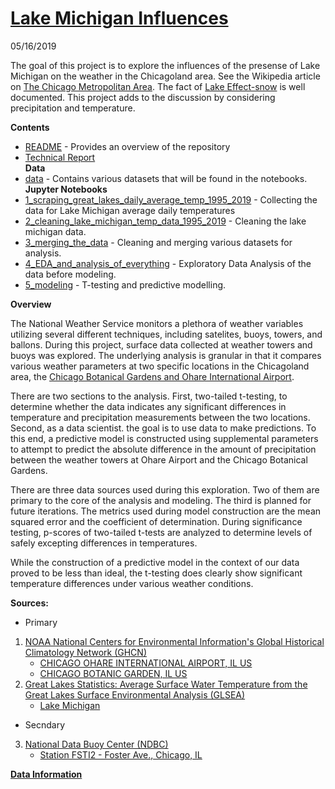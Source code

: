 # [Lake Michigan Influences](https://github.com/BlakeWallace/Lake_Michigan_Influences)
05/16/2019

The goal of this project is to explore the influences of the presense of Lake Michigan on the weather in the Chicagoland area. See the Wikipedia article on [The Chicago Metropolitan Area](https://en.wikipedia.org/wiki/Chicago_metropolitan_area).  The fact of [Lake Effect-snow](https://en.wikipedia.org/wiki/Lake-effect_snow) is well documented.  This project adds to the discussion by considering precipitation and temperature.  

**Contents**

  - [README](https://github.com/BlakeWallace/Lake_Michigan_Influences#lake-michigan-influences) - Provides an overview of the repository  
  - [Technical Report](https://github.com/BlakeWallace/Lake_Michigan_Influences/blob/master/Technical_Report/Technical%20Report/Technical%20Report.pdf)  
 **Data**
  - [data](https://github.com/BlakeWallace/Lake_Michigan_Influences/tree/master/data) - Contains various datasets that will be found in the notebooks.  
 **Jupyter Notebooks**
  - [1_scraping_great_lakes_daily_average_temp_1995_2019](https://render.githubusercontent.com/view/ipynb?commit=7659dcac22b66767ebc65f487be42f653121e4cc&enc_url=68747470733a2f2f7261772e67697468756275736572636f6e74656e742e636f6d2f426c616b6557616c6c6163652f4c616b655f4d6963686967616e5f496e666c75656e6365732f373635396463616332326236363736376562633635663438376265343266363533313231653463632f315f7363726170696e675f67726561745f6c616b65735f6461696c795f617665726167655f74656d705f313939355f323031392e6970796e62&nwo=BlakeWallace%2FLake_Michigan_Influences&path=1_scraping_great_lakes_daily_average_temp_1995_2019.ipynb&repository_id=183659877&repository_type=Repository#In-this-notebook-we-work-through-the-code-needed-to-scrape-the-Average-Daily-Water-temperatures-for-the-great-lakes-from-the-National-Weather-Service's-website) - Collecting the data for Lake Michigan average daily temperatures  
  - [2_cleaning_lake_michigan_temp_data_1995_2019](https://render.githubusercontent.com/view/ipynb?commit=7659dcac22b66767ebc65f487be42f653121e4cc&enc_url=68747470733a2f2f7261772e67697468756275736572636f6e74656e742e636f6d2f426c616b6557616c6c6163652f4c616b655f4d6963686967616e5f496e666c75656e6365732f373635396463616332326236363736376562633635663438376265343266363533313231653463632f325f636c65616e696e675f6c616b655f6d6963686967616e5f74656d705f646174615f313939355f323031392e6970796e62&nwo=BlakeWallace%2FLake_Michigan_Influences&path=2_cleaning_lake_michigan_temp_data_1995_2019.ipynb&repository_id=183659877&repository_type=Repository#Cleaning-the-water-temperature-data-for-Lake-Michigan) - Cleaning the lake michigan data.  
  - [3_merging_the_data](https://render.githubusercontent.com/view/ipynb?commit=7659dcac22b66767ebc65f487be42f653121e4cc&enc_url=68747470733a2f2f7261772e67697468756275736572636f6e74656e742e636f6d2f426c616b6557616c6c6163652f4c616b655f4d6963686967616e5f496e666c75656e6365732f373635396463616332326236363736376562633635663438376265343266363533313231653463632f335f6d657267696e675f7468655f646174612e6970796e62&nwo=BlakeWallace%2FLake_Michigan_Influences&path=3_merging_the_data.ipynb&repository_id=183659877&repository_type=Repository#Merging-data) - Cleaning and merging various datasets for analysis.  
  - [4_EDA_and_analysis_of_everything](https://render.githubusercontent.com/view/ipynb?commit=7659dcac22b66767ebc65f487be42f653121e4cc&enc_url=68747470733a2f2f7261772e67697468756275736572636f6e74656e742e636f6d2f426c616b6557616c6c6163652f4c616b655f4d6963686967616e5f496e666c75656e6365732f373635396463616332326236363736376562633635663438376265343266363533313231653463632f345f4544415f616e645f616e616c797369735f6f665f65766572797468696e672e6970796e62&nwo=BlakeWallace%2FLake_Michigan_Influences&path=4_EDA_and_analysis_of_everything.ipynb&repository_id=183659877&repository_type=Repository#Analysis-of-the-data) - Exploratory Data Analysis of the data before modeling.  
  - [5_modeling](https://render.githubusercontent.com/view/ipynb?commit=7659dcac22b66767ebc65f487be42f653121e4cc&enc_url=68747470733a2f2f7261772e67697468756275736572636f6e74656e742e636f6d2f426c616b6557616c6c6163652f4c616b655f4d6963686967616e5f496e666c75656e6365732f373635396463616332326236363736376562633635663438376265343266363533313231653463632f355f6d6f64656c696e672e6970796e62&nwo=BlakeWallace%2FLake_Michigan_Influences&path=5_modeling.ipynb&repository_id=183659877&repository_type=Repository#Modeling-the-Garden-Ohare-Lake-Michigan-data-(1995-2018)) - T-testing and predictive modelling.  
 
**Overview**  
  
The National Weather Service monitors a plethora of weather variables utilizing several different techniques, including satelites, buoys, towers, and ballons.  During this project, surface data collected at weather towers and buoys was explored.  The underlying analysis is granular in that it compares various weather parameters at two specific locations in the Chicagoland area, the [Chicago Botanical Gardens and Ohare International Airport](https://github.com/BlakeWallace/Lake_Michigan_Influences/blob/master/Technical_Report/Technical%20Report/photos/garden_ohare.png).   

There are two sections to the analysis.  First, two-tailed t-testing, to determine whether the data indicates any significant differences in temperature and precipitation measurements between the two locations.  Second, as a data scientist. the goal is to use data to make predictions.  To this end, a predictive model is constructed using supplemental parameters to attempt to predict the absolute difference in the amount of precipitation between the weather towers at Ohare Airport and the Chicago Botanical Gardens.  

There are three data sources used during this exploration.  Two of them are primary to the core of the analysis and modeling.  The third is planned for future iterations.  The metrics used during model construction are the mean squared error and the coefficient of determination.  During significance testing, p-scores of two-tailed t-tests are analyzed to determine levels of safely excepting differences in temperatures.  

While the construction of a predictive model in the context of our data proved to be less than ideal, the t-testing does clearly show significant temperature differences under various weather conditions.

**Sources:** 
 - Primary
1.  [NOAA National Centers for Environmental Information's Global Historical Climatology Network (GHCN)](https://www.ncdc.noaa.gov/cdo-web/search)
     - [CHICAGO OHARE INTERNATIONAL AIRPORT, IL US](https://www.ncdc.noaa.gov/cdo-web/datasets/GHCND/stations/GHCND:USW00094846/detail)
     - [CHICAGO BOTANIC GARDEN, IL US](https://www.ncdc.noaa.gov/cdo-web/datasets/GHCND/stations/GHCND:USC00111497/detail)
2.  [Great Lakes Statistics: Average Surface Water Temperature from the Great Lakes Surface Environmental Analysis (GLSEA)](https://coastwatch.glerl.noaa.gov/statistic/statistic.html)
     - [Lake Michigan](https://en.wikipedia.org/wiki/Lake_Michigan)
 - Secndary
3.  [National Data Buoy Center (NDBC)](https://www.ndbc.noaa.gov/)  
     - [Station FSTI2 - Foster Ave., Chicago, IL](https://www.ndbc.noaa.gov/station_page.php?station=fsti2)

**[Data Information](https://render.githubusercontent.com/view/ipynb?commit=81f218ce41e7bc575aa19aa3d07b72a2a92272fb&enc_url=68747470733a2f2f7261772e67697468756275736572636f6e74656e742e636f6d2f426c616b6557616c6c6163652f4c616b655f4d6963686967616e5f496e666c75656e6365732f383166323138636534316537626335373561613139616133643037623732613261393232373266622f646174612f446174615f44696374696f6e61726965732f446174615f496e666f726d6174696f6e2e6970796e62&nwo=BlakeWallace%2FLake_Michigan_Influences&path=data%2FData_Dictionaries%2FData_Information.ipynb&repository_id=183659877&repository_type=Repository#Data-Information)** 